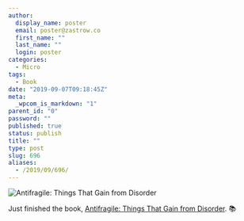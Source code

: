 ```yaml
---
author:
  display_name: poster
  email: poster@zastrow.co
  first_name: ""
  last_name: ""
  login: poster
categories:
  - Micro
tags:
  - Book
date: "2019-09-07T09:18:45Z"
meta:
  _wpcom_is_markdown: "1"
parent_id: "0"
password: ""
published: true
status: publish
title: ""
type: post
slug: 696
aliases:
  - /2019/09/696/
---
```

<p><img src="https://i.gr-assets.com/images/S/compressed.photo.goodreads.com/books/1352422827l/13530973.jpg" alt="Antifragile: Things That Gain from Disorder" /></p>

<p>Just finished the book, <a href="https://www.goodreads.com/review/show/2722271490?utm_medium=api&amp;utm_source=rss">Antifragile: Things That Gain from Disorder</a>. 📚</p>

